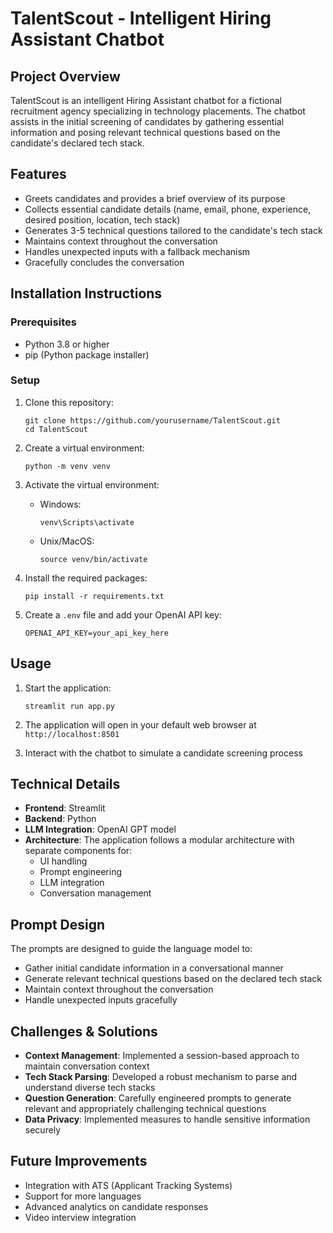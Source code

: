 # TalentScout - Intelligent Hiring Assistant Chatbot

## Project Overview
TalentScout is an intelligent Hiring Assistant chatbot for a fictional recruitment agency specializing in technology placements. The chatbot assists in the initial screening of candidates by gathering essential information and posing relevant technical questions based on the candidate's declared tech stack.

## Features
- Greets candidates and provides a brief overview of its purpose
- Collects essential candidate details (name, email, phone, experience, desired position, location, tech stack)
- Generates 3-5 technical questions tailored to the candidate's tech stack
- Maintains context throughout the conversation
- Handles unexpected inputs with a fallback mechanism
- Gracefully concludes the conversation

## Installation Instructions

### Prerequisites
- Python 3.8 or higher
- pip (Python package installer)

### Setup
1. Clone this repository:
   ```
   git clone https://github.com/yourusername/TalentScout.git
   cd TalentScout
   ```

2. Create a virtual environment:
   ```
   python -m venv venv
   ```

3. Activate the virtual environment:
   - Windows:
     ```
     venv\Scripts\activate
     ```
   - Unix/MacOS:
     ```
     source venv/bin/activate
     ```

4. Install the required packages:
   ```
   pip install -r requirements.txt
   ```

5. Create a `.env` file and add your OpenAI API key:
   ```
   OPENAI_API_KEY=your_api_key_here
   ```

## Usage
1. Start the application:
   ```
   streamlit run app.py
   ```

2. The application will open in your default web browser at `http://localhost:8501`

3. Interact with the chatbot to simulate a candidate screening process

## Technical Details
- **Frontend**: Streamlit
- **Backend**: Python
- **LLM Integration**: OpenAI GPT model
- **Architecture**: The application follows a modular architecture with separate components for:
  - UI handling
  - Prompt engineering
  - LLM integration
  - Conversation management

## Prompt Design
The prompts are designed to guide the language model to:
- Gather initial candidate information in a conversational manner
- Generate relevant technical questions based on the declared tech stack
- Maintain context throughout the conversation
- Handle unexpected inputs gracefully

## Challenges & Solutions
- **Context Management**: Implemented a session-based approach to maintain conversation context
- **Tech Stack Parsing**: Developed a robust mechanism to parse and understand diverse tech stacks
- **Question Generation**: Carefully engineered prompts to generate relevant and appropriately challenging technical questions
- **Data Privacy**: Implemented measures to handle sensitive information securely

## Future Improvements
- Integration with ATS (Applicant Tracking Systems)
- Support for more languages
- Advanced analytics on candidate responses
- Video interview integration

